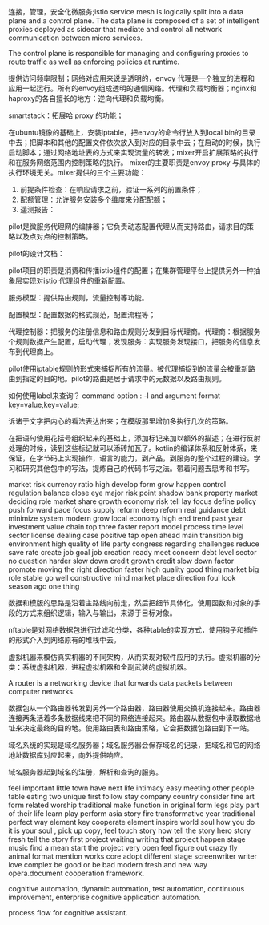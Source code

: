 连接，管理，安全化微服务;istio service mesh is logically split into a data plane and a control plane. The data plane is composed of a set of intelligent proxies deployed as sidecar that mediate and control all network communication between micro services.

The control plane is responsible for managing and configuring proxies to route traffic as well as enforcing policies at runtime.

提供访问频率限制；网络对应用来说是透明的，envoy 代理是一个独立的进程和应用一起运行。所有的envoy组成透明的通信网络。代理和负载均衡器；nginx和haproxy的各自擅长的地方：逆向代理和负载均衡。

smartstack：拓展哈 proxy 的功能； 

在ubuntu镜像的基础上，安装iptable，把envoy的命令行放入到local bin的目录中去；把脚本和其他的配置文件依次放入到对应的目录中去；在启动的时候，执行启动脚本；通过网络地址表的方式来实现流量的转发；mixer开启扩展策略的执行和在服务网络范围内控制策略的执行。	mixer的主要职责是envoy proxy 与具体的执行环境无关。mixer提供的三个主要功能：
1. 前提条件检查：在响应请求之前，验证一系列的前置条件；
2. 配额管理：允许服务安装多个维度来分配配额；
3. 遥测报告：

pilot是微服务代理网的编排器；它负责动态配置代理从而支持路由，请求目的策略以及点对点的控制策略。

pilot的设计文档：

pilot项目的职责是消费和传播istio组件的配置；在集群管理平台上提供另外一种抽象层实现对istio 代理组件的重新配置。

服务模型：提供路由规则，流量控制等功能。

配置模型：配置数据的格式规范，配置流程等；

代理控制器：把服务的注册信息和路由规则分发到目标代理商。代理商：根据服务个规则数据产生配置，启动代理；发现服务：实现服务发现接口，把服务的信息发布到代理商上。

pilot使用iptable规则的形式来捕捉所有的流量。被代理捕捉到的流量会被重新路由到指定的目的地。pilot的路由是居于请求中的元数据以及路由规则。

如何使用label来查询？
command option : -l and argument format key=value,key=value;

诉诸于文字把内心的看法表达出来；在模版那里增加多执行几次的策略。

在把语句使用花括号组织起来的基础上，添加标记来加以额外的描述；在进行反射处理的时候，读到这些标记就可以添砖加瓦了。kotlin的编译体系和反射体系，来保证，在字节码上实现操作，语言的能力，到产品，到服务的整个过程的建设。学习和研究其他包中的写法，提炼自己的代码书写之法。带着问题去思考和书写。

market risk currency ratio high develop form grow happen control regulation balance close eye major risk point shadow bank property market deciding role market share growth economy risk tell lay focus define policy push forward pace focus supply reform deep reform real guidance debt minimize system modern grow local economy high end trend past year investment value chain top three faster report model process time level sector license dealing case positive tap open ahead main transition big environment high quality of life party congress regarding challenges reduce save rate create job goal job creation ready meet concern debt level sector no question harder slow down credit growth credit slow down factor promote moving the right direction faster high quality good thing market big role stable go well constructive mind market place direction foul look season ago one thing 

数据和模版的思路是沿着主路线向前走，然后把细节具体化，使用函数和对象的手段的方式来组织逻辑，输入与输出，来源于目标对象。

nftable是对网络数据包进行过滤和分类，各种table的实现方式，使用钩子和插件的形式介入到网络原有的堆栈中去。

虚拟机器来模仿真实机器的不同架构，从而实现对软件应用的执行。虚拟机器的分类：系统虚拟机器，进程虚拟机器和全副武装的虚拟机器。

A router is a networking device that forwards data packets between computer networks.

数据包从一个路由器转发到另外一个路由器，路由器使用交换机连接起来。路由器连接两条活着多条数据线来把不同的网络连接起来。路由器从数据包中读取数据地址来决定最终的目的地。使用路由表和路由策略，它会把数据包路由到下一站。

域名系统的实现是域名服务器；域名服务器会保存域名的记录，把域名和它的网络地址数据库对应起来，向外提供响应。

域名服务器起到域名的注册，解析和查询的服务。

feel important little town have next life intimacy easy meeting other people table eating two unique first follow stay company country consider fine art form related worship traditional make function in original form legs play part of their life learn play perform asia story 
fire transformative year traditional perfect way element key cooperate  element inspire world soul how you do it is your soul , pick up copy, feel touch story how tell the story  hero story fresh tell the story first project waiting writing that project happen stage music find a mean start the project  very open feel figure out crazy fly animal  format mention works core adopt different stage screenwriter writer love complex be good or be bad modern fresh and new way opera.document cooperation framework. 

cognitive automation, dynamic automation, test automation, continuous improvement, enterprise cognitive application automation.

process flow for cognitive assistant.
